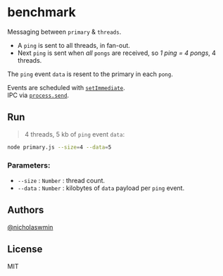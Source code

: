 # benchmark

Messaging between `primary` & `threads`.

- A `ping` is sent to all threads, in fan-out.
- Next `ping` is sent when *all* `pongs` are received, so *1 ping = 4 pongs*, 
  4 threads.

The `ping` event `data` is resent to the primary in each `pong`.

Events are scheduled with [`setImmediate`][setimmediate].  
IPC via [`process.send`][procsend].

## Run

> 4 threads, 5 kb of `ping` event `data`:

```bash
node primary.js --size=4 --data=5
```

### Parameters:

- `--size` : `Number` : thread count.
- `--data` : `Number` : kilobytes of `data` payload per `ping` event.

## Authors

[@nicholaswmin][nicholaswmin]

## License 

MIT

[procsend]: https://nodejs.org/api/process.html#processsendmessage-sendhandle-options-callback
[setimmediate]: https://nodejs.org/en/learn/asynchronous-work/understanding-setimmediate

[nicholaswmin]: https://github.com/nicholaswmin
